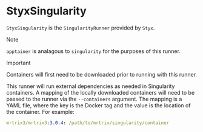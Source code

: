 # StyxSingularity

`StyxSingularity` is the `SingularityRunner` provided by `Styx`.

> [!NOTE]
> `apptainer` is analagous to `singularity` for the purposes of this runner.

> [!IMPORTANT]
> Containers will first need to be downloaded prior to running with this runner.

This runner will run external dependencies as needed in Singularity containers. A mapping
of the locally downloaded containers will need to be passed to the runner via the `--containers`
argument. The mapping is a YAML file, where the key is the Docker tag and the value is the
location of the container. For example:

```yaml
mrtrix3/mrtrix3:3.0.4: /path/to/mrtrix/singularity/container
```
